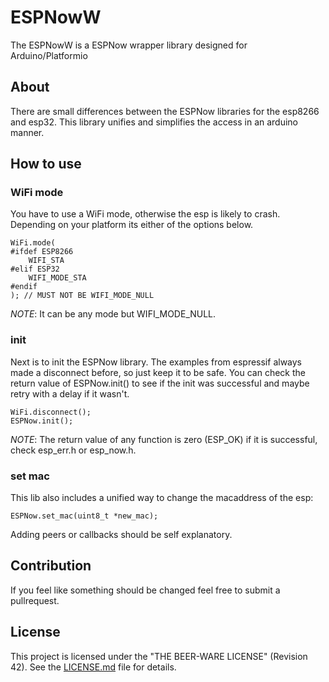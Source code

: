 # ESPNowW

The ESPNowW is a ESPNow wrapper library designed for Arduino/Platformio

## About
There are small differences between the ESPNow libraries for the esp8266 and esp32. This library unifies and simplifies the access in an arduino manner. 

## How to use
### WiFi mode
You have to use a WiFi mode, otherwise the esp is likely to crash. 
Depending on your platform its either of the options below.
```
WiFi.mode(
#ifdef ESP8266
    WIFI_STA
#elif ESP32
    WIFI_MODE_STA
#endif
); // MUST NOT BE WIFI_MODE_NULL
```
*NOTE*: It can be any mode but WIFI_MODE_NULL. 

### init
Next is to init the ESPNow library. The examples from espressif always made a disconnect before, so just keep it to be safe.
You can check the return value of ESPNow.init() to see if the init was successful and maybe retry with a delay if it wasn't.

```
WiFi.disconnect();
ESPNow.init();
```
*NOTE*: The return value of any function is zero (ESP_OK) if it is successful, check esp_err.h or esp_now.h.

### set mac
This lib also includes a unified way to change the macaddress of the esp:
```
ESPNow.set_mac(uint8_t *new_mac);
```

Adding peers or callbacks should be self explanatory.


## Contribution
If you feel like something should be changed feel free to submit a pullrequest.

## License

This project is licensed under the "THE BEER-WARE LICENSE" (Revision 42).  See the [LICENSE.md](LICENSE.md) file for details.


